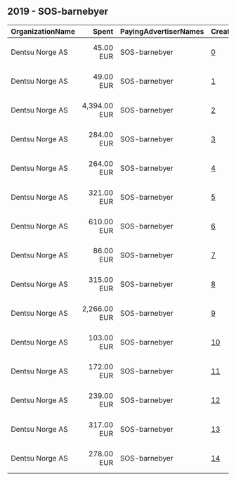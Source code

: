 ## 2019 - SOS-barnebyer 
|OrganizationName|Spent|PayingAdvertiserNames|CreativeUrls|Impressions|Genders|AgeBrackets|CountryCodes|BillingAddresses|CandidateBallotInformation|
|:---|---:|:---|:---|---:|:---|:---|:---|:---|:---|
|Dentsu Norge AS|45.00 EUR|SOS-barnebyer|[0](https://www.snap.com/political-ads/asset/c48b613a11c04e8f6884e2b71881f63933e3ca89267bc4fe04cd389617ff51ba?mediaType=mp4)|6,564||30+|norway|"Kristian Augusts gate 23, OSLO,0164 ,NO"||
|Dentsu Norge AS|49.00 EUR|SOS-barnebyer|[1](https://www.snap.com/political-ads/asset/bfc4c38e1d9c8f765edf5696b2d0d9ca4c860afbce21a4ba65e96748e5c1e795?mediaType=mp4)|15,307||30+|norway|"Kristian Augusts gate 23, OSLO,0164 ,NO"||
|Dentsu Norge AS|4,394.00 EUR|SOS-barnebyer|[2](https://www.snap.com/political-ads/asset/4d11ed529357ff8c784eeea32d667ee979fc540e601c67f64831c5b8fa69b3c6?mediaType=mp4)|931,807||30+|norway|"Kristian Augusts gate 23, OSLO,0164 ,NO"||
|Dentsu Norge AS|284.00 EUR|SOS-barnebyer|[3](https://www.snap.com/political-ads/asset/79863332b28acd4c06489763c31946a4f54aeb312d137562e3ff28b37a9baa29?mediaType=mp4)|40,111||30+|norway|"Kristian Augusts gate 23, OSLO,0164 ,NO"||
|Dentsu Norge AS|264.00 EUR|SOS-barnebyer|[4](https://www.snap.com/political-ads/asset/484aa2a4e02c36ef7307cb35e37a172c4a7e8d3473ed854c540d4231f18b1950?mediaType=mp4)|37,234||30+|norway|"Kristian Augusts gate 23, OSLO,0164 ,NO"||
|Dentsu Norge AS|321.00 EUR|SOS-barnebyer|[5](https://www.snap.com/political-ads/asset/484aa2a4e02c36ef7307cb35e37a172c4a7e8d3473ed854c540d4231f18b1950?mediaType=mp4)|46,713||30+|norway|"Kristian Augusts gate 23, OSLO,0164 ,NO"||
|Dentsu Norge AS|610.00 EUR|SOS-barnebyer|[6](https://www.snap.com/political-ads/asset/46ac8829034a2b9f194ad989568268e48957b3f9999811a9d7917515dbaf8bc7?mediaType=mp4)|126,126||25+|norway|"Kristian Augusts gate 23, OSLO,0164 ,NO"||
|Dentsu Norge AS|86.00 EUR|SOS-barnebyer|[7](https://www.snap.com/political-ads/asset/f9a7e29c691d814b49a5ffcd9cbfdf97c5e43443a83bc0e7bbd6eb3c6cc88775?mediaType=mp4)|31,011||30+|norway|"Kristian Augusts gate 23, OSLO,0164 ,NO"||
|Dentsu Norge AS|315.00 EUR|SOS-barnebyer|[8](https://www.snap.com/political-ads/asset/18669898a84e07a29c433eba90a3fbaf6d4d2715cf5f0b6edcd28a551e5a1385?mediaType=mp4)|45,837||30+|norway|"Kristian Augusts gate 23, OSLO,0164 ,NO"||
|Dentsu Norge AS|2,266.00 EUR|SOS-barnebyer|[9](https://www.snap.com/political-ads/asset/4d11ed529357ff8c784eeea32d667ee979fc540e601c67f64831c5b8fa69b3c6?mediaType=mp4)|652,201||30+|norway|"Kristian Augusts gate 23, OSLO,0164 ,NO"||
|Dentsu Norge AS|103.00 EUR|SOS-barnebyer|[10](https://www.snap.com/political-ads/asset/cd7ad69c122ce79f3eea0b785c40243b5ec033f1ec844a502b0713169579927d?mediaType=mp4)|37,954||30+|norway|"Kristian Augusts gate 23, OSLO,0164 ,NO"||
|Dentsu Norge AS|172.00 EUR|SOS-barnebyer|[11](https://www.snap.com/political-ads/asset/c48b613a11c04e8f6884e2b71881f63933e3ca89267bc4fe04cd389617ff51ba?mediaType=mp4)|24,301||30+|norway|"Kristian Augusts gate 23, OSLO,0164 ,NO"||
|Dentsu Norge AS|239.00 EUR|SOS-barnebyer|[12](https://www.snap.com/political-ads/asset/37e12ca85805c99cdbdcc89af375d41e4c1a7f03f8f935b2ca5caaf184e85504?mediaType=mp4)|47,706||25+|norway|"Kristian Augusts gate 23, OSLO,0164 ,NO"||
|Dentsu Norge AS|317.00 EUR|SOS-barnebyer|[13](https://www.snap.com/political-ads/asset/79863332b28acd4c06489763c31946a4f54aeb312d137562e3ff28b37a9baa29?mediaType=mp4)|46,078||30+|norway|"Kristian Augusts gate 23, OSLO,0164 ,NO"||
|Dentsu Norge AS|278.00 EUR|SOS-barnebyer|[14](https://www.snap.com/political-ads/asset/18669898a84e07a29c433eba90a3fbaf6d4d2715cf5f0b6edcd28a551e5a1385?mediaType=mp4)|39,271||30+|norway|"Kristian Augusts gate 23, OSLO,0164 ,NO"||
